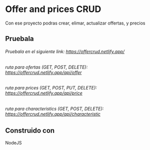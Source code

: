 # Offer and prices CRUD

Con ese proyecto podras crear, elimar, actualizar offertas,  y precios

## Pruebala

###### Pruebala en el siguiente link: https://offercrud.netlify.app/
###### ruta para ofertas (GET, POST, DELETE): https://offercrud.netlify.app/api/offer
###### ruta para prices (GET, POST, PUT, DELETE): https://offercrud.netlify.app/api/price
###### ruta para characteristics (GET, POST, DELETE): https://offercrud.netlify.app/api/characteristic

## Construido con

NodeJS
